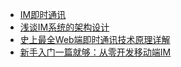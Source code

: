 

* [IM即时通讯](http://www.52im.net/forum.php?gid=102)
* [浅谈IM系统的架构设计](http://www.52im.net/thread-307-1-1.html)
* [史上最全Web端即时通讯技术原理详解](http://www.52im.net/thread-338-1-1.html)
* [新手入门一篇就够：从零开发移动端IM](http://www.52im.net/thread-464-1-1.html)
